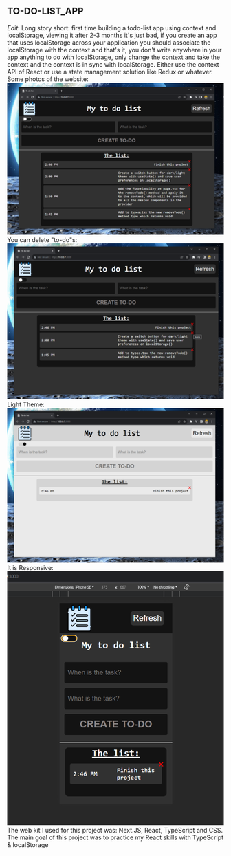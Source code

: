 ## TO-DO-LIST_APP
*Edit*: Long story short: first time building a todo-list app using context and localStorage, viewing it after 2-3 months it's just bad, if you create an app that uses localStorage across your application you should associate the localStorage with the context and that's it, you don't write anywhere in your app anything to do with localStorage, only change the context and take the context and the context is in sync with localStorage. Either use the context API of React or use a state management solution like Redux or whatever.
Some photos of the website:
![Dark Theme](./first.png)
You can delete "to-do"s:
![remove todos](./delete.png)
Light Theme:
![Light Theme](./white.png)
It is Responsive:
![Responsive](./phone.png)      
The web kit I used for this project was: Next.JS, React, TypeScript and CSS.
The main goal of this project was to practice my React skills with TypeScript & localStorage
